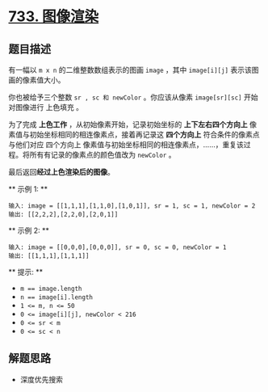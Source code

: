 # [733. 图像渲染](https://leetcode.cn/problems/flood-fill/)

## 题目描述

有一幅以 `m x n` 的二维整数数组表示的图画 `image` ，其中 `image[i][j]` 表示该图画的像素值大小。

你也被给予三个整数 `sr , sc 和 newColor` 。你应该从像素 `image[sr][sc]` 开始对图像进行 上色填充 。

为了完成 **上色工作** ，从初始像素开始，记录初始坐标的 **上下左右四个方向上** 像素值与初始坐标相同的相连像素点，接着再记录这 **四个方向上** 符合条件的像素点与他们对应 四个方向上
像素值与初始坐标相同的相连像素点，……，重复该过程。将所有有记录的像素点的颜色值改为 `newColor` 。

最后返回**经过上色渲染后的图像**。

** 示例 1: **

```
输入: image = [[1,1,1],[1,1,0],[1,0,1]], sr = 1, sc = 1, newColor = 2
输出: [[2,2,2],[2,2,0],[2,0,1]]
```

** 示例 2: **

```
输入: image = [[0,0,0],[0,0,0]], sr = 0, sc = 0, newColor = 1
输出: [[1,1,1],[1,1,1]]
```

** 提示: **

- `m == image.length`
- `n == image[i].length`
- `1 <= m, n <= 50`
- `0 <= image[i][j], newColor < 216`
- `0 <= sr < m`
- `0 <= sc < n`

## 解题思路

- 深度优先搜索